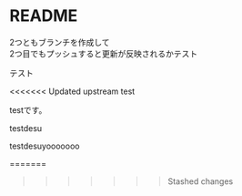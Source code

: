# README
2つともブランチを作成して  
2つ目でもプッシュすると更新が反映されるかテスト

テスト

<<<<<<< Updated upstream
test

testです。



testdesu


testdesuyooooooo

=======
>>>>>>> Stashed changes
